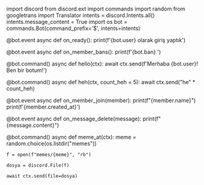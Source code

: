 import discord
from discord.ext import commands
import random
from googletrans import Translator
intents = discord.Intents.all()
intents.message_content = True
import os
bot = commands.Bot(command_prefix='$', intents=intents)

@bot.event
async def on_ready():
    print(f'{bot.user} olarak giriş yaptık')

@bot.event 
async def on_member_bans():
    print(f'{bot.ban} ')

@bot.command()
async def hello(ctx):
    await ctx.send(f'Merhaba {bot.user}! Ben bir botum!')

@bot.command()
async def heh(ctx, count_heh = 5):
    await ctx.send("he" * count_heh)


@bot.event
async def on_member_join(member):
    print(f"{member.name}")
    print(f'{member.created_at}')  

@bot.event 
async def on_message_delete(message):
    print(f"{message.content}")

@bot.command()
async def meme_at(ctx):
    meme = random.choice(os.listdir("memes"))

    f = open(f"memes/{meme}", "rb")
    
    dosya = discord.File(f)

    await ctx.send(file=dosya)




